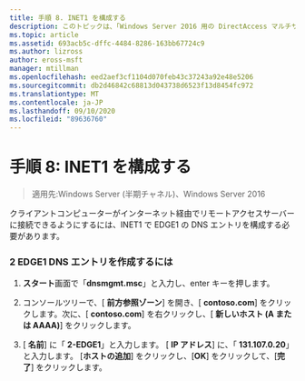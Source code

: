 ```yaml
---
title: 手順 8. INET1 を構成する
description: このトピックは、「Windows Server 2016 用の DirectAccess マルチサイト展開のテストラボガイド」の一部です。
ms.topic: article
ms.assetid: 693acb5c-dffc-4484-8286-163bb67724c9
ms.author: lizross
author: eross-msft
manager: mtillman
ms.openlocfilehash: eed2aef3cf1104d070feb43c37243a92e48e5206
ms.sourcegitcommit: db2d46842c68813d043738d6523f13d8454fc972
ms.translationtype: MT
ms.contentlocale: ja-JP
ms.lasthandoff: 09/10/2020
ms.locfileid: "89636760"
---
```

# <a name="step-8-configure-inet1"></a>手順 8: INET1 を構成する

>適用先:Windows Server (半期チャネル)、Windows Server 2016

クライアントコンピューターがインターネット経由でリモートアクセスサーバーに接続できるようにするには、INET1 で EDGE1 の DNS エントリを構成する必要があります。

### <a name="to-create-the-2-edge1-dns-entry"></a>2 EDGE1 DNS エントリを作成するには

1.  **スタート**画面で「**dnsmgmt.msc**」と入力し、enter キーを押します。

2.  コンソールツリーで、[ **前方参照ゾーン**] を開き、[ **contoso.com**] をクリックします。次に、[ **contoso.com**] を右クリックし、[ **新しいホスト (A または AAAA)**] をクリックします。

3.  [ **名前**] に「 **2-EDGE1**」と入力します。 [ **IP アドレス**] に、「 **131.107.0.20**」と入力します。 [**ホストの追加**] をクリックし、[**OK**] をクリックして、[**完了**] をクリックします。



